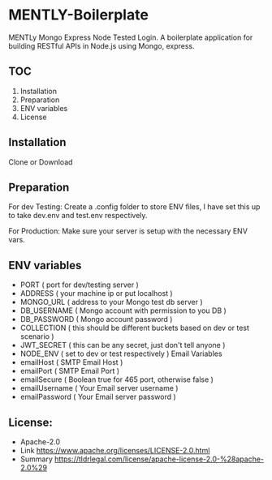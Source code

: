 # MENTLY-Boilerplate
MENTLy Mongo Express Node Tested Login. A boilerplate application for building RESTful APIs in Node.js using Mongo, express.

## TOC
1. Installation
2. Preparation
3. ENV variables
4. License

## Installation
Clone or Download

## Preparation

For dev Testing:
Create a .config folder to store ENV files, I have set this up to take dev.env and test.env respectively.

For Production:
Make sure your server is setup with the necessary ENV vars.

## ENV variables

* PORT            ( port for dev/testing server )
* ADDRESS         ( your machine ip or put localhost )
* MONGO_URL   ( address to your Mongo test db server )
* DB_USERNAME     ( Mongo account with permission to you DB )
* DB_PASSWORD     ( Mongo account password )
* COLLECTION          ( this should be different buckets based on dev or test scenario )
* JWT_SECRET      ( this can be any secret, just don't tell anyone )
* NODE_ENV        ( set to dev or test respectively )
Email Variables
* emailHost       ( SMTP Email Host )
* emailPort       ( SMTP Email Port )
* emailSecure     ( Boolean true for 465 port, otherwise false )
* emailUsername   ( Your Email server username )
* emailPassword   ( Your Email server password )

## License:
* Apache-2.0
* Link https://www.apache.org/licenses/LICENSE-2.0.html
* Summary https://tldrlegal.com/license/apache-license-2.0-%28apache-2.0%29
